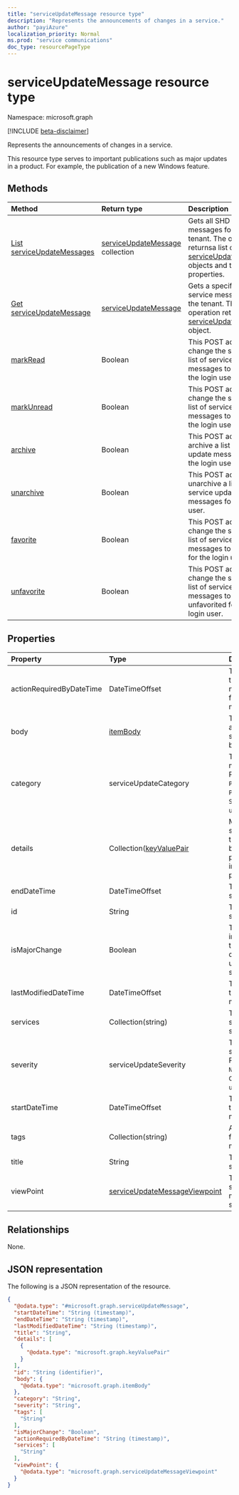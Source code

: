 ```yaml
---
title: "serviceUpdateMessage resource type"
description: "Represents the announcements of changes in a service."
author: "payiAzure"
localization_priority: Normal
ms.prod: "service communications"
doc_type: resourcePageType
---
```


# serviceUpdateMessage resource type

Namespace: microsoft.graph

[!INCLUDE [beta-disclaimer](../../includes/beta-disclaimer.md)]

Represents the announcements of changes in a service.

This resource type serves to important publications such as major updates in a product. For example, the publication of a new Windows feature.

## Methods
|Method|Return type|Description|
|:---|:---|:---|
|[List serviceUpdateMessages](../api/serviceupdatemessage-list.md)|[serviceUpdateMessage](../resources/serviceupdatemessage.md) collection|Gets all SHD service messages for the tenant. The operation returnsa list of the [serviceUpdateMessage](../resources/serviceupdatemessage.md) objects and their properties.|
|[Get serviceUpdateMessage](../api/serviceupdatemessage-get.md)|[serviceUpdateMessage](../resources/serviceupdatemessage.md)|Gets a specified SHD service message for the tenant. The operation returns a [serviceUpdateMessage](../resources/serviceupdatemessage.md) object.|
|[markRead](../api/serviceupdatemessage-markread.md)|Boolean|This POST action is to change the status of a list of service update messages to read for the login user.|
|[markUnread](../api/serviceupdatemessage-markunread.md)|Boolean|This POST action is to change the status of a list of service update messages to unread for the login user.|
|[archive](../api/serviceupdatemessage-archive.md)|Boolean|This POST action is to archive a list of service update messages for the login user.|
|[unarchive](../api/serviceupdatemessage-unarchive.md)|Boolean|This POST action is to unarchive a list of service update messages for the login user.|
|[favorite](../api/serviceupdatemessage-favorite.md)|Boolean|This POST action is to change the status of a list of service update messages to favorited for the login user.|
|[unfavorite](../api/serviceupdatemessage-unfavorite.md)|Boolean|This POST action is to change the status of a list of service update messages to unfavorited for the login user.|

## Properties
|Property|Type|Description|
|:---|:---|:---|
|actionRequiredByDateTime|DateTimeOffset|The time by when the required action needs to be done for the service message|
|body|[itemBody](../resources/itembody.md)|The content type and content of the service message body|
|category|serviceUpdateCategory|The service message category. Possible values are: `PreventOrFixIssue`, `PlanForChange`, `StayInformed`, `unknownFutureValue`.|
|details|Collection([keyValuePair](../resources/keyvaluepair.md)|More details about service message that don't need to be filter based properties are put in this key value pair collection.|
|endDateTime|DateTimeOffset|The end time of the service message.|
|id|String|The id of the service message.|
|isMajorChange|Boolean|The value indicating whether the message describes a major update for the service|
|lastModifiedDateTime|DateTimeOffset|The last modified time of the service message.|
|services|Collection(string)|The affected services by the service message|
|severity|serviceUpdateSeverity|The severity of the service message. Possible values are: `Normal`, `High`, `Critical`, `unknownFutureValue`.|
|startDateTime|DateTimeOffset|The start time of the service message.|
|tags|Collection(string)|A collection of tags for the service message|
|title|String|The title of the service message.|
|viewPoint|[serviceUpdateMessageViewpoint](../resources/serviceupdatemessageviewpoint.md)|The view point to show user metadata of the service message|

## Relationships
None.

## JSON representation
The following is a JSON representation of the resource.
<!-- {
  "blockType": "resource",
  "keyProperty": "id",
  "@odata.type": "microsoft.graph.serviceUpdateMessage",
  "openType": false
}
-->
``` json
{
  "@odata.type": "#microsoft.graph.serviceUpdateMessage",
  "startDateTime": "String (timestamp)",
  "endDateTime": "String (timestamp)",
  "lastModifiedDateTime": "String (timestamp)",
  "title": "String",
  "details": [
    {
      "@odata.type": "microsoft.graph.keyValuePair"
    }
  ],
  "id": "String (identifier)",
  "body": {
    "@odata.type": "microsoft.graph.itemBody"
  },
  "category": "String",
  "severity": "String",
  "tags": [
    "String"
  ],
  "isMajorChange": "Boolean",
  "actionRequiredByDateTime": "String (timestamp)",
  "services": [
    "String"
  ],
  "viewPoint": {
    "@odata.type": "microsoft.graph.serviceUpdateMessageViewpoint"
  }
}
```


